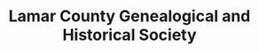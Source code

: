 ---
layout: repo
title: "Lamar County Genealogical and Historical Society"
id: 11139
permalink: repos/11139/
---